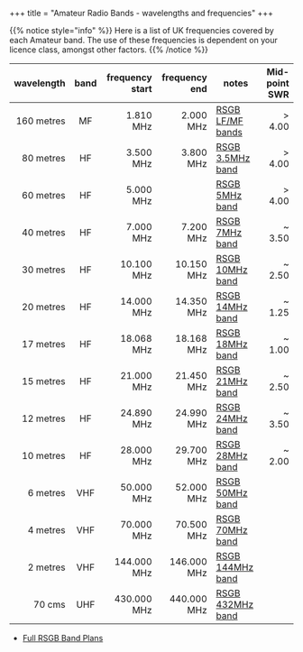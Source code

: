 +++
title = "Amateur Radio Bands - wavelengths and frequencies"
+++

{{% notice style="info" %}}
Here is a list of UK frequencies covered by each Amateur band.
The use of these frequencies is dependent on your licence class, amongst other factors.
{{% /notice %}}

| wavelength | band  | frequency start | frequency end | notes                    | Mid-point SWR |
| ---------: | :---: | --------------: | ------------: | ------------------------ | ------------: |
| 160 metres |  MF   |       1.810 MHz |     2.000 MHz | [RSGB LF/MF bands][LFMF] |        > 4.00 |
| 80 metres  |  HF   |       3.500 MHz |     3.800 MHz | [RSGB 3.5MHz band][3.5]  |        > 4.00 |
| 60 metres  |  HF   |       5.000 MHz |               | [RSGB 5MHz band][5]      |        > 4.00 |
| 40 metres  |  HF   |       7.000 MHz |     7.200 MHz | [RSGB 7MHz band][7]      |        ~ 3.50 |
| 30 metres  |  HF   |      10.100 MHz |    10.150 MHz | [RSGB 10MHz band][10]    |        ~ 2.50 |
| 20 metres  |  HF   |      14.000 MHz |    14.350 MHz | [RSGB 14MHz band][14]    |        ~ 1.25 |
| 17 metres  |  HF   |      18.068 MHz |    18.168 MHz | [RSGB 18MHz band][18]    |        ~ 1.00 |
| 15 metres  |  HF   |      21.000 MHz |    21.450 MHz | [RSGB 21MHz band][21]    |        ~ 2.50 |
| 12 metres  |  HF   |      24.890 MHz |    24.990 MHz | [RSGB 24MHz band][24]    |        ~ 3.50 |
| 10 metres  |  HF   |      28.000 MHz |    29.700 MHz | [RSGB 28MHz band][28]    |        ~ 2.00 |
| 6 metres   |  VHF  |      50.000 MHz |    52.000 MHz | [RSGB 50MHz band][50]    |               |
| 4 metres   |  VHF  |      70.000 MHz |    70.500 MHz | [RSGB 70MHz band][70]    |               |
| 2 metres   |  VHF  |     144.000 MHz |   146.000 MHz | [RSGB 144MHz band][144]  |               |
| 70 cms     |  UHF  |     430.000 MHz |   440.000 MHz | [RSGB 432MHz band][432]  |               |

* [Full RSGB Band Plans][BP]

[BP]: https://rsgb.services/public/bandplans/
[LFMF]: https://rsgb.org/main/operating/band-plans/lf-mf-bands/
[3.5]: http://rsgb.org/main/operating/band-plans/hf/3-5mhz/
[5]: http://rsgb.org/main/operating/band-plans/hf/5mhz/
[7]: http://rsgb.org/main/operating/band-plans/hf/7mhz/
[10]: http://rsgb.org/main/operating/band-plans/hf/10mhz/
[14]: http://rsgb.org/main/operating/band-plans/hf/14mhz/
[18]: http://rsgb.org/main/operating/band-plans/hf/18mhz/
[21]: http://rsgb.org/main/operating/band-plans/hf/21mhz/
[24]: http://rsgb.org/main/operating/band-plans/hf/24mhz/
[28]: http://rsgb.org/main/operating/band-plans/hf/28mhz/
[50]: https://rsgb.org/main/operating/band-plans/vhf-uhf/50mhz-band/
[70]: https://rsgb.org/main/operating/band-plans/vhf-uhf/70mhz-band/
[144]: https://rsgb.org/main/operating/band-plans/vhf-uhf/144mhz-band/
[432]: https://rsgb.org/main/operating/band-plans/vhf-uhf/432mhz-band/

